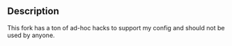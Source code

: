## Description

This fork has a ton of ad-hoc hacks to support my config and should not be used
by anyone.
